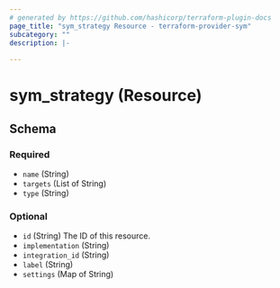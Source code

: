 ```yaml
---
# generated by https://github.com/hashicorp/terraform-plugin-docs
page_title: "sym_strategy Resource - terraform-provider-sym"
subcategory: ""
description: |-
  
---
```


# sym_strategy (Resource)





<!-- schema generated by tfplugindocs -->
## Schema

### Required

- `name` (String)
- `targets` (List of String)
- `type` (String)

### Optional

- `id` (String) The ID of this resource.
- `implementation` (String)
- `integration_id` (String)
- `label` (String)
- `settings` (Map of String)


